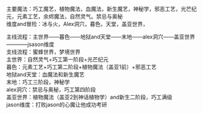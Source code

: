 主要魔法：巧工魔艺，植物魔法，血魔法，新生魔艺，神秘学，邪恶工艺，光芒纪元，元素工艺，余烬魔法，自然灵气。禁忌与奥秘  
维度and冒险：冰与火，Alex洞穴，暮色，天堂，盖亚世界，  
  
主线流程：主世界——暮色——地狱and天堂——末地——alex洞穴——盖亚世界————jsason维度  
支线流程：蜜蜂世界，梦境世界  
主世界：自然灵气+巧工第一阶段+光芒纪元  
暮色：元素工艺+巧工第二阶段+植物魔法（盖亚1前）+邪恶工艺  
地狱and天堂：血魔法和新生魔艺  
末地：巧工三阶段，神秘学  
alex洞穴：禁忌与奥秘，巧工第四阶段  
盖亚世界：植物魔法（盖亚2到神话植物学）and新生二阶段，巧工满级  
jason维度：打败jason的心魔让他成功考研  
